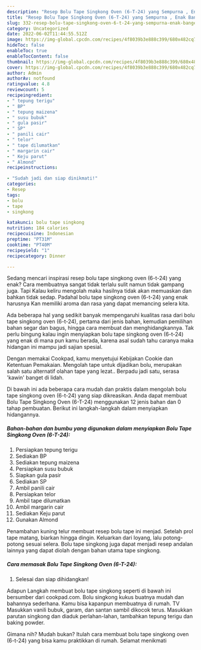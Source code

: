 ```yaml
---
description: "Resep Bolu Tape Singkong Oven (6-T-24) yang Sempurna , Enak Banget"
title: "Resep Bolu Tape Singkong Oven (6-T-24) yang Sempurna , Enak Banget"
slug: 332-resep-bolu-tape-singkong-oven-6-t-24-yang-sempurna-enak-banget
category: Uncategorized
date: 2022-06-02T11:44:55.512Z
image: https://img-global.cpcdn.com/recipes/4f8039b3e888c399/680x482cq70/bolu-tape-singkong-oven-6-t-24-foto-resep-utama.jpg
hideToc: false
enableToc: true
enableTocContent: false
thumbnail: https://img-global.cpcdn.com/recipes/4f8039b3e888c399/680x482cq70/bolu-tape-singkong-oven-6-t-24-foto-resep-utama.jpg
cover: https://img-global.cpcdn.com/recipes/4f8039b3e888c399/680x482cq70/bolu-tape-singkong-oven-6-t-24-foto-resep-utama.jpg
author: Admin
authorAv: notfound
ratingvalue: 4.8
reviewcount: 5
recipeingredient:
- " tepung terigu"
- " BP"
- " tepung maizena"
- " susu bubuk"
- " gula pasir"
- " SP"
- " panili cair"
- " telor"
- " tape dilumatkan"
- " margarin cair"
- " Keju parut"
- " Almond"
recipeinstructions:

- "Sudah jadi dan siap dinikmati!"
categories:
- Resep
tags:
- bolu
- tape
- singkong

katakunci: bolu tape singkong 
nutrition: 184 calories
recipecuisine: Indonesian
preptime: "PT31M"
cooktime: "PT40M"
recipeyield: "1"
recipecategory: Dinner

---
```



Sedang mencari inspirasi resep bolu tape singkong oven (6-t-24) yang enak? Cara membuatnya sangat tidak terlalu sulit namun tidak gampang juga. Tapi Kalau keliru mengolah maka hasilnya tidak akan memuaskan dan bahkan tidak sedap. Padahal bolu tape singkong oven (6-t-24) yang enak harusnya Kan memiliki aroma dan rasa yang dapat memancing selera kita.


Ada beberapa hal yang sedikit banyak mempengaruhi kualitas rasa dari bolu tape singkong oven (6-t-24), pertama dari jenis bahan, kemudian pemilihan bahan segar dan bagus, hingga cara membuat dan menghidangkannya. Tak perlu bingung kalau ingin menyiapkan bolu tape singkong oven (6-t-24) yang enak di mana pun kamu berada, karena asal sudah tahu caranya maka hidangan ini mampu jadi sajian spesial.

Dengan memakai Cookpad, kamu menyetujui Kebijakan Cookie dan Ketentuan Pemakaian. Mengolah tape untuk dijadikan bolu, merupakan salah satu alternatif olahan tape yang lezat.. Berpadu jadi satu, serasa &#39;kawin&#39; banget di lidah.


Di bawah ini ada beberapa cara mudah dan praktis dalam mengolah bolu tape singkong oven (6-t-24) yang siap dikreasikan. Anda dapat membuat Bolu Tape Singkong Oven (6-T-24) menggunakan 12 jenis bahan dan 0 tahap pembuatan. Berikut ini langkah-langkah dalam menyiapkan hidangannya.

<!--inarticleads1-->

##### Bahan-bahan dan bumbu yang digunakan dalam menyiapkan Bolu Tape Singkong Oven (6-T-24):

1. Persiapkan  tepung terigu
1. Sediakan  BP
1. Sediakan  tepung maizena
1. Persiapkan  susu bubuk
1. Siapkan  gula pasir
1. Sediakan  SP
1. Ambil  panili cair
1. Persiapkan  telor
1. Ambil  tape dilumatkan
1. Ambil  margarin cair
1. Sediakan  Keju parut
1. Gunakan  Almond


Penambahan kuning telur membuat resep bolu tape ini menjad. Setelah prol tape matang, biarkan hingga dingin. Keluarkan dari loyang, lalu potong-potong sesuai selera. Bolu tape singkong juga dapat menjadi resep andalan lainnya yang dapat diolah dengan bahan utama tape singkong. 

<!--inarticleads2-->

##### Cara memasak Bolu Tape Singkong Oven (6-T-24):


1. Selesai dan siap dihidangkan!

Adapun Langkah membuat bolu tape singkong seperti di bawah ini bersumber dari cookpad.com. Bolu singkong kukus buatnya mudah dan bahannya sederhana. Kamu bisa kapanpun membuatnya di rumah. TV Masukkan vanili bubuk, garam, dan santan sambil dikocok terus. Masukkan parutan singkong dan diaduk perlahan-lahan, tambahkan tepung terigu dan baking powder. 

Gimana nih? Mudah bukan? Itulah cara membuat bolu tape singkong oven (6-t-24) yang bisa kamu praktikkan di rumah. Selamat menikmati
